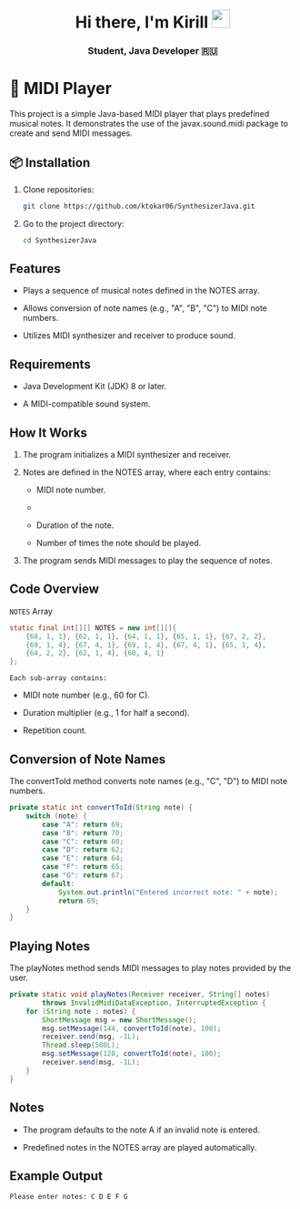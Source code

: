 <h1 align="center">Hi there, I'm<a ></a> Kirill</a> 
<img src="https://github.com/blackcater/blackcater/raw/main/images/Hi.gif" height="32"/></h1>
<h3 align="center"> Student, Java Developer 🇷🇺 </h3>

# 📜 MIDI Player

This project is a simple Java-based MIDI player that plays predefined musical notes. It demonstrates the use of the javax.sound.midi package to create and send MIDI messages.

## 📦 Installation

1. Clone repositories:
   ```bash
   git clone https://github.com/ktokar06/SynthesizerJava.git
   ```

2. Go to the project directory:
   ```bash
   cd SynthesizerJava
   ```
## Features

- Plays a sequence of musical notes defined in the NOTES array.

- Allows conversion of note names (e.g., "A", "B", "C") to MIDI note numbers.

- Utilizes MIDI synthesizer and receiver to produce sound.

## Requirements

- Java Development Kit (JDK) 8 or later.

- A MIDI-compatible sound system.

## How It Works

1. The program initializes a MIDI synthesizer and receiver.

2. Notes are defined in the NOTES array, where each entry contains:

    - MIDI note number.
    - 
    - Duration of the note.
      
    - Number of times the note should be played.

3. The program sends MIDI messages to play the sequence of notes.

## Code Overview

``NOTES`` Array

```java
static final int[][] NOTES = new int[][]{
    {60, 1, 1}, {62, 1, 1}, {64, 1, 1}, {65, 1, 1}, {67, 2, 2},
    {69, 1, 4}, {67, 4, 1}, {69, 1, 4}, {67, 4, 1}, {65, 1, 4},
    {64, 2, 2}, {62, 1, 4}, {60, 4, 1}
};
```

``Each sub-array contains:``

- MIDI note number (e.g., 60 for C).

- Duration multiplier (e.g., 1 for half a second).

 - Repetition count.

## Conversion of Note Names

The convertToId method converts note names (e.g., "C", "D") to MIDI note numbers.

```java
private static int convertToId(String note) {
    switch (note) {
        case "A": return 69;
        case "B": return 70;
        case "C": return 60;
        case "D": return 62;
        case "E": return 64;
        case "F": return 65;
        case "G": return 67;
        default:
            System.out.println("Entered incorrect note: " + note);
            return 69;
    }
}
```

## Playing Notes

The playNotes method sends MIDI messages to play notes provided by the user.

```java
private static void playNotes(Receiver receiver, String[] notes)
        throws InvalidMidiDataException, InterruptedException {
    for (String note : notes) {
        ShortMessage msg = new ShortMessage();
        msg.setMessage(144, convertToId(note), 100);
        receiver.send(msg, -1L);
        Thread.sleep(500L);
        msg.setMessage(128, convertToId(note), 100);
        receiver.send(msg, -1L);
    }
}
``` 

## Notes

- The program defaults to the note A if an invalid note is entered.

- Predefined notes in the NOTES array are played automatically.

## Example Output

``
Please enter notes:
C D E F G
``

